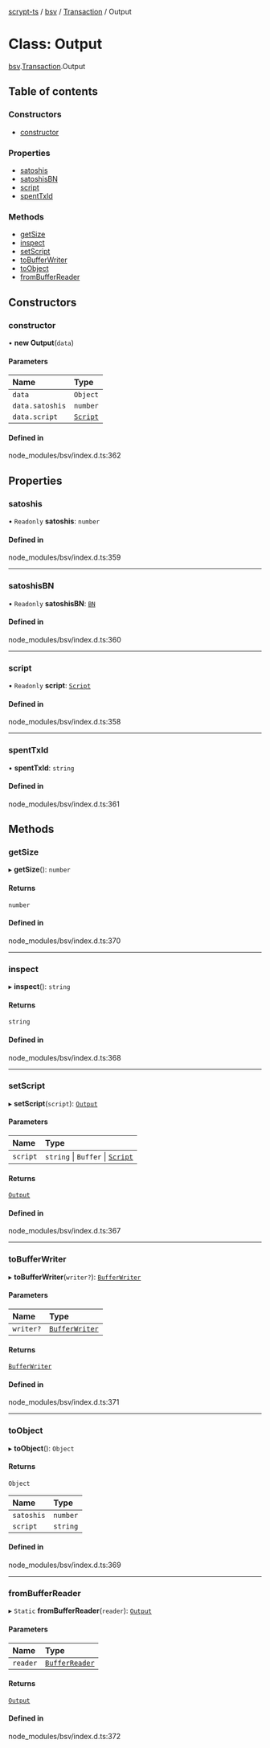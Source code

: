 [scrypt-ts](../README.md) / [bsv](../modules/bsv.md) / [Transaction](../modules/bsv.Transaction.md) / Output

# Class: Output

[bsv](../modules/bsv.md).[Transaction](../modules/bsv.Transaction.md).Output

## Table of contents

### Constructors

- [constructor](bsv.Transaction.Output.md#constructor)

### Properties

- [satoshis](bsv.Transaction.Output.md#satoshis)
- [satoshisBN](bsv.Transaction.Output.md#satoshisbn)
- [script](bsv.Transaction.Output.md#script)
- [spentTxId](bsv.Transaction.Output.md#spenttxid)

### Methods

- [getSize](bsv.Transaction.Output.md#getsize)
- [inspect](bsv.Transaction.Output.md#inspect)
- [setScript](bsv.Transaction.Output.md#setscript)
- [toBufferWriter](bsv.Transaction.Output.md#tobufferwriter)
- [toObject](bsv.Transaction.Output.md#toobject)
- [fromBufferReader](bsv.Transaction.Output.md#frombufferreader)

## Constructors

### constructor

• **new Output**(`data`)

#### Parameters

| Name | Type |
| :------ | :------ |
| `data` | `Object` |
| `data.satoshis` | `number` |
| `data.script` | [`Script`](bsv.Script-1.md) |

#### Defined in

node_modules/bsv/index.d.ts:362

## Properties

### satoshis

• `Readonly` **satoshis**: `number`

#### Defined in

node_modules/bsv/index.d.ts:359

___

### satoshisBN

• `Readonly` **satoshisBN**: [`BN`](bsv.crypto.BN.md)

#### Defined in

node_modules/bsv/index.d.ts:360

___

### script

• `Readonly` **script**: [`Script`](bsv.Script-1.md)

#### Defined in

node_modules/bsv/index.d.ts:358

___

### spentTxId

• **spentTxId**: `string`

#### Defined in

node_modules/bsv/index.d.ts:361

## Methods

### getSize

▸ **getSize**(): `number`

#### Returns

`number`

#### Defined in

node_modules/bsv/index.d.ts:370

___

### inspect

▸ **inspect**(): `string`

#### Returns

`string`

#### Defined in

node_modules/bsv/index.d.ts:368

___

### setScript

▸ **setScript**(`script`): [`Output`](bsv.Transaction.Output.md)

#### Parameters

| Name | Type |
| :------ | :------ |
| `script` | `string` \| `Buffer` \| [`Script`](bsv.Script-1.md) |

#### Returns

[`Output`](bsv.Transaction.Output.md)

#### Defined in

node_modules/bsv/index.d.ts:367

___

### toBufferWriter

▸ **toBufferWriter**(`writer?`): [`BufferWriter`](bsv.encoding.BufferWriter.md)

#### Parameters

| Name | Type |
| :------ | :------ |
| `writer?` | [`BufferWriter`](bsv.encoding.BufferWriter.md) |

#### Returns

[`BufferWriter`](bsv.encoding.BufferWriter.md)

#### Defined in

node_modules/bsv/index.d.ts:371

___

### toObject

▸ **toObject**(): `Object`

#### Returns

`Object`

| Name | Type |
| :------ | :------ |
| `satoshis` | `number` |
| `script` | `string` |

#### Defined in

node_modules/bsv/index.d.ts:369

___

### fromBufferReader

▸ `Static` **fromBufferReader**(`reader`): [`Output`](bsv.Transaction.Output.md)

#### Parameters

| Name | Type |
| :------ | :------ |
| `reader` | [`BufferReader`](bsv.encoding.BufferReader.md) |

#### Returns

[`Output`](bsv.Transaction.Output.md)

#### Defined in

node_modules/bsv/index.d.ts:372
